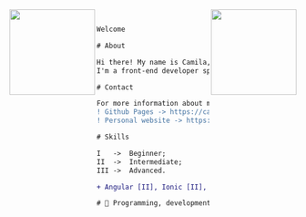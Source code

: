 <img align="right" height="150" src="https://media.giphy.com/media/vvcvtGPa4hSiN4TgeY/giphy.gif"/>
<img align="left" height="150" src="https://media.giphy.com/media/ao9DUiTKH60XS/giphy.gif"/>

```diff

Welcome

# About

Hi there! My name is Camila,
I'm a front-end developer specializing in software development.

# Contact

For more information about me, check out:
! Github Pages -> https://camilaromualdo.github.io
! Personal website -> https://camilaromualdo.com

# Skills 

I   ->  Beginner; 
II  ->  Intermediate; 
III ->  Advanced.

+ Angular [II], Ionic [II], Java [I] and React [I].

# 📖 Programming, development and design.

```

<!--

**CamilaRomualdo/camilaromualdo** is a ✨ _special_ ✨ repository because its `README.md` (this file) appears on your GitHub profile.

Here are some ideas to get you started:

- 🔭 I’m currently working on ...
- 🌱 I’m currently learning ...
- 👯 I’m looking to collaborate on ...
- 🤔 I’m looking for help with ...
- 💬 Ask me about ...
- 📫 How to reach me: ...
- 😄 Pronouns: ...
- ⚡ Fun fact: ...
-->
